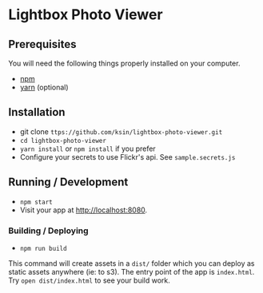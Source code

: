 # Lightbox Photo Viewer

## Prerequisites

You will need the following things properly installed on your computer.

* [npm](https://www.npmjs.com/get-npm/)
* [yarn](https://yarnpkg.com/en/) (optional)

## Installation

* git clone `ttps://github.com/ksin/lightbox-photo-viewer.git`
* `cd lightbox-photo-viewer`
* `yarn install` or `npm install` if you prefer
* Configure your secrets to use Flickr's api.  See `sample.secrets.js`

## Running / Development

* `npm start`
* Visit your app at [http://localhost:8080](http://localhost:8080).

### Building / Deploying

* `npm run build`

This command will create assets in a `dist/` folder which you can deploy as static assets anywhere (ie: to s3). The entry point of the app is `index.html`. Try `open dist/index.html` to see your build work.
